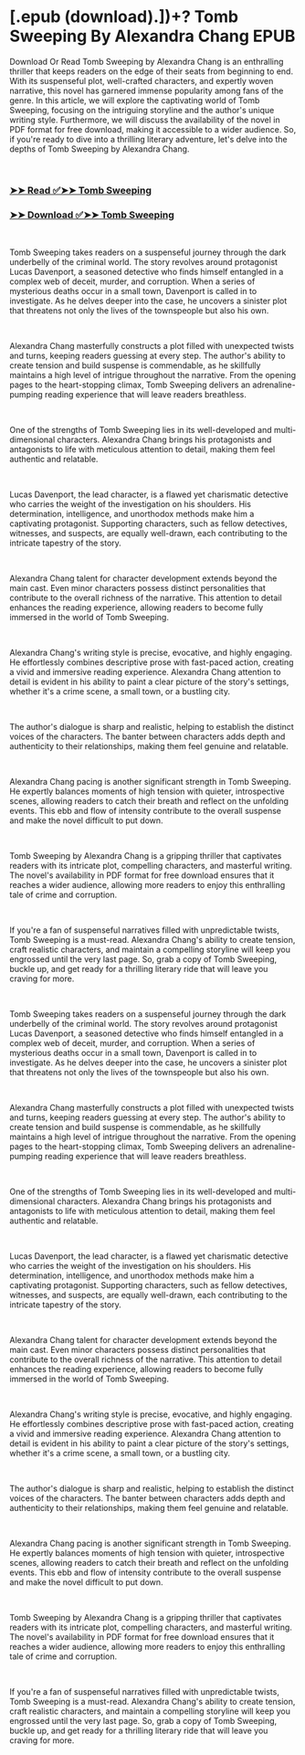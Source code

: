 # [.epub (download).])+? Tomb Sweeping By Alexandra Chang EPUB

<p>Download Or Read Tomb Sweeping by Alexandra Chang is an enthralling thriller that keeps readers on the edge of their seats from beginning to end. With its suspenseful plot, well-crafted characters, and expertly woven narrative, this novel has garnered immense popularity among fans of the genre. In this article, we will explore the captivating world of Tomb Sweeping, focusing on the intriguing storyline and the author's unique writing style. Furthermore, we will discuss the availability of the novel in PDF format for free download, making it accessible to a wider audience. So, if you're ready to dive into a thrilling literary adventure, let's delve into the depths of Tomb Sweeping by Alexandra Chang.</p>
<p>&nbsp;</p>

### [➤➤ Read ✅➤➤ Tomb Sweeping](https://pdf2worldwide.blogspot.com/id/63310838)

### [➤➤ Download ✅➤➤ Tomb Sweeping](https://pdf2worldwide.blogspot.com/id/63310838)

<p>&nbsp;</p>
<p>Tomb Sweeping takes readers on a suspenseful journey through the dark underbelly of the criminal world. The story revolves around protagonist Lucas Davenport, a seasoned detective who finds himself entangled in a complex web of deceit, murder, and corruption. When a series of mysterious deaths occur in a small town, Davenport is called in to investigate. As he delves deeper into the case, he uncovers a sinister plot that threatens not only the lives of the townspeople but also his own.</p>
<p>&nbsp;</p>
<p>Alexandra Chang masterfully constructs a plot filled with unexpected twists and turns, keeping readers guessing at every step. The author's ability to create tension and build suspense is commendable, as he skillfully maintains a high level of intrigue throughout the narrative. From the opening pages to the heart-stopping climax, Tomb Sweeping delivers an adrenaline-pumping reading experience that will leave readers breathless.</p>
<p>&nbsp;</p>
<p>One of the strengths of Tomb Sweeping lies in its well-developed and multi-dimensional characters. Alexandra Chang brings his protagonists and antagonists to life with meticulous attention to detail, making them feel authentic and relatable.</p>
<p>&nbsp;</p>
<p>Lucas Davenport, the lead character, is a flawed yet charismatic detective who carries the weight of the investigation on his shoulders. His determination, intelligence, and unorthodox methods make him a captivating protagonist. Supporting characters, such as fellow detectives, witnesses, and suspects, are equally well-drawn, each contributing to the intricate tapestry of the story.</p>
<p>&nbsp;</p>
<p>Alexandra Chang talent for character development extends beyond the main cast. Even minor characters possess distinct personalities that contribute to the overall richness of the narrative. This attention to detail enhances the reading experience, allowing readers to become fully immersed in the world of Tomb Sweeping.</p>
<p>&nbsp;</p>
<p>Alexandra Chang's writing style is precise, evocative, and highly engaging. He effortlessly combines descriptive prose with fast-paced action, creating a vivid and immersive reading experience. Alexandra Chang attention to detail is evident in his ability to paint a clear picture of the story's settings, whether it's a crime scene, a small town, or a bustling city.</p>
<p>&nbsp;</p>
<p>The author's dialogue is sharp and realistic, helping to establish the distinct voices of the characters. The banter between characters adds depth and authenticity to their relationships, making them feel genuine and relatable.</p>
<p>&nbsp;</p>
<p>Alexandra Chang pacing is another significant strength in Tomb Sweeping. He expertly balances moments of high tension with quieter, introspective scenes, allowing readers to catch their breath and reflect on the unfolding events. This ebb and flow of intensity contribute to the overall suspense and make the novel difficult to put down.</p>
<p>&nbsp;</p>
<p>Tomb Sweeping by Alexandra Chang is a gripping thriller that captivates readers with its intricate plot, compelling characters, and masterful writing. The novel's availability in PDF format for free download ensures that it reaches a wider audience, allowing more readers to enjoy this enthralling tale of crime and corruption.</p>
<p>&nbsp;</p>
<p>If you're a fan of suspenseful narratives filled with unpredictable twists, Tomb Sweeping is a must-read. Alexandra Chang's ability to create tension, craft realistic characters, and maintain a compelling storyline will keep you engrossed until the very last page. So, grab a copy of Tomb Sweeping, buckle up, and get ready for a thrilling literary ride that will leave you craving for more.</p>
<p>&nbsp;</p>
<p>Tomb Sweeping takes readers on a suspenseful journey through the dark underbelly of the criminal world. The story revolves around protagonist Lucas Davenport, a seasoned detective who finds himself entangled in a complex web of deceit, murder, and corruption. When a series of mysterious deaths occur in a small town, Davenport is called in to investigate. As he delves deeper into the case, he uncovers a sinister plot that threatens not only the lives of the townspeople but also his own.</p>
<p>&nbsp;</p>
<p>Alexandra Chang masterfully constructs a plot filled with unexpected twists and turns, keeping readers guessing at every step. The author's ability to create tension and build suspense is commendable, as he skillfully maintains a high level of intrigue throughout the narrative. From the opening pages to the heart-stopping climax, Tomb Sweeping delivers an adrenaline-pumping reading experience that will leave readers breathless.</p>
<p>&nbsp;</p>
<p>One of the strengths of Tomb Sweeping lies in its well-developed and multi-dimensional characters. Alexandra Chang brings his protagonists and antagonists to life with meticulous attention to detail, making them feel authentic and relatable.</p>
<p>&nbsp;</p>
<p>Lucas Davenport, the lead character, is a flawed yet charismatic detective who carries the weight of the investigation on his shoulders. His determination, intelligence, and unorthodox methods make him a captivating protagonist. Supporting characters, such as fellow detectives, witnesses, and suspects, are equally well-drawn, each contributing to the intricate tapestry of the story.</p>
<p>&nbsp;</p>
<p>Alexandra Chang talent for character development extends beyond the main cast. Even minor characters possess distinct personalities that contribute to the overall richness of the narrative. This attention to detail enhances the reading experience, allowing readers to become fully immersed in the world of Tomb Sweeping.</p>
<p>&nbsp;</p>
<p>Alexandra Chang's writing style is precise, evocative, and highly engaging. He effortlessly combines descriptive prose with fast-paced action, creating a vivid and immersive reading experience. Alexandra Chang attention to detail is evident in his ability to paint a clear picture of the story's settings, whether it's a crime scene, a small town, or a bustling city.</p>
<p>&nbsp;</p>
<p>The author's dialogue is sharp and realistic, helping to establish the distinct voices of the characters. The banter between characters adds depth and authenticity to their relationships, making them feel genuine and relatable.</p>
<p>&nbsp;</p>
<p>Alexandra Chang pacing is another significant strength in Tomb Sweeping. He expertly balances moments of high tension with quieter, introspective scenes, allowing readers to catch their breath and reflect on the unfolding events. This ebb and flow of intensity contribute to the overall suspense and make the novel difficult to put down.</p>
<p>&nbsp;</p>
<p>Tomb Sweeping by Alexandra Chang is a gripping thriller that captivates readers with its intricate plot, compelling characters, and masterful writing. The novel's availability in PDF format for free download ensures that it reaches a wider audience, allowing more readers to enjoy this enthralling tale of crime and corruption.</p>
<p>&nbsp;</p>
<p>If you're a fan of suspenseful narratives filled with unpredictable twists, Tomb Sweeping is a must-read. Alexandra Chang's ability to create tension, craft realistic characters, and maintain a compelling storyline will keep you engrossed until the very last page. So, grab a copy of Tomb Sweeping, buckle up, and get ready for a thrilling literary ride that will leave you craving for more.</p>
<p>&nbsp;</p>

